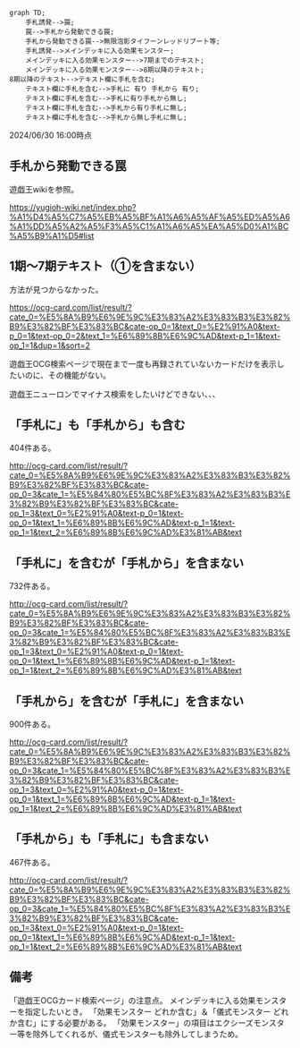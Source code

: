 

```mermaid
graph TD;
    手札誘発-->罠;
    罠-->手札から発動できる罠;
    手札から発動できる罠-->無限泡影タイフーンレッドリブート等;
    手札誘発-->メインデッキに入る効果モンスター;
    メインデッキに入る効果モンスター-->7期までのテキスト;
    メインデッキに入る効果モンスター-->8期以降のテキスト;
8期以降のテキスト-->テキスト欄に手札を含む;
    テキスト欄に手札を含む-->手札に 有り 手札から 有り;
    テキスト欄に手札を含む-->手札に有り手札から無し;
    テキスト欄に手札を含む-->手札から有り手札に無し;
    テキスト欄に手札を含む-->手札から無し手札に無し;
```

2024/06/30 16:00時点

## 手札から発動できる罠
遊戯王wikiを参照。

https://yugioh-wiki.net/index.php?%A1%D4%A5%C7%A5%EB%A5%BF%A1%A6%A5%AF%A5%ED%A5%A6%A1%DD%A5%A2%A5%F3%A5%C1%A1%A6%A5%EA%A5%D0%A1%BC%A5%B9%A1%D5#list

## 1期〜7期テキスト（①を含まない）
方法が見つからなかった。

https://ocg-card.com/list/result/?cate_0=%E5%8A%B9%E6%9E%9C%E3%83%A2%E3%83%B3%E3%82%B9%E3%82%BF%E3%83%BC&cate-op_0=1&text_0=%E2%91%A0&text-p_0=1&text-op_0=2&text_1=%E6%89%8B%E6%9C%AD&text-p_1=1&text-op_1=1&dup=1&sort=2

遊戯王OCG検索ページで現在まで一度も再録されていないカードだけを表示したいのに、その機能がない。

遊戯王ニューロンでマイナス検索をしたいけどできない、、、

## 「手札に」も「手札から」も含む
404件ある。

http://ocg-card.com/list/result/?cate_0=%E5%8A%B9%E6%9E%9C%E3%83%A2%E3%83%B3%E3%82%B9%E3%82%BF%E3%83%BC&cate-op_0=3&cate_1=%E5%84%80%E5%BC%8F%E3%83%A2%E3%83%B3%E3%82%B9%E3%82%BF%E3%83%BC&cate-op_1=3&text_0=%E2%91%A0&text-p_0=1&text-op_0=1&text_1=%E6%89%8B%E6%9C%AD&text-p_1=1&text-op_1=1&text_2=%E6%89%8B%E6%9C%AD%E3%81%AB&text

## 「手札に」を含むが「手札から」を含まない
732件ある。

http://ocg-card.com/list/result/?cate_0=%E5%8A%B9%E6%9E%9C%E3%83%A2%E3%83%B3%E3%82%B9%E3%82%BF%E3%83%BC&cate-op_0=3&cate_1=%E5%84%80%E5%BC%8F%E3%83%A2%E3%83%B3%E3%82%B9%E3%82%BF%E3%83%BC&cate-op_1=3&text_0=%E2%91%A0&text-p_0=1&text-op_0=1&text_1=%E6%89%8B%E6%9C%AD&text-p_1=1&text-op_1=1&text_2=%E6%89%8B%E6%9C%AD%E3%81%AB&text

## 「手札から」を含むが「手札に」を含まない
900件ある。

http://ocg-card.com/list/result/?cate_0=%E5%8A%B9%E6%9E%9C%E3%83%A2%E3%83%B3%E3%82%B9%E3%82%BF%E3%83%BC&cate-op_0=3&cate_1=%E5%84%80%E5%BC%8F%E3%83%A2%E3%83%B3%E3%82%B9%E3%82%BF%E3%83%BC&cate-op_1=3&text_0=%E2%91%A0&text-p_0=1&text-op_0=1&text_1=%E6%89%8B%E6%9C%AD&text-p_1=1&text-op_1=1&text_2=%E6%89%8B%E6%9C%AD%E3%81%AB&text

## 「手札から」も「手札に」も含まない
467件ある。

http://ocg-card.com/list/result/?cate_0=%E5%8A%B9%E6%9E%9C%E3%83%A2%E3%83%B3%E3%82%B9%E3%82%BF%E3%83%BC&cate-op_0=3&cate_1=%E5%84%80%E5%BC%8F%E3%83%A2%E3%83%B3%E3%82%B9%E3%82%BF%E3%83%BC&cate-op_1=3&text_0=%E2%91%A0&text-p_0=1&text-op_0=1&text_1=%E6%89%8B%E6%9C%AD&text-p_1=1&text-op_1=1&text_2=%E6%89%8B%E6%9C%AD%E3%81%AB&text

## 備考
「遊戯王OCGカード検索ページ」の注意点。
メインデッキに入る効果モンスターを指定したいとき。
「効果モンスター どれか含む」＆「儀式モンスター どれか含む」にする必要がある。
「効果モンスター」の項目はエクシーズモンスター等を除外してくれるが、儀式モンスターも除外してしまうため。